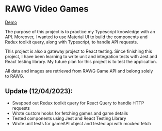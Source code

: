 # RAWG Video Games

[Demo](https://rawg-video-games-serey-roth.netlify.app)

The purpose of this project is to practice my Typescript knowledge with an API. Moreover, I wanted to use Material UI to build the components and Redux toolkit query, along with Typescript, to handle API requests. 

This project is also a gateway project to React testing. Since finishing this project, I have been learning to write unit and integration tests with Jest and React testing library. My future plan for this project is to test the application.

All data and images are retrieved from RAWG Game API and belong solely to RAWG. 

## Update (12/04/2023): 
* Swapped out Redux toolkit query for React Query to handle HTTP requests
* Wrote custom hooks for fetching games and game details
* Tested components using Jest and React Testing Library
* Wrote unit tests for gameAPI object and tested api with mocked fetch
